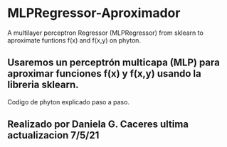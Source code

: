 # MLPRegressor-Aproximador
A multilayer perceptron Regressor (MLPRegressor) from sklearn to aproximate funtions f(x) and f(x,y) on phyton.

## Usaremos un perceptrón multicapa (MLP) para aproximar funciones f(x) y f(x,y) usando la libreria sklearn.
 
 Codigo de phyton explicado paso a paso.
 
 ## Realizado por Daniela G. Caceres ultima actualizacion 7/5/21
